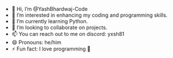 - 👋 Hi, I’m @YashBhardwaj-Code
- 👀 I’m interested in enhancing my coding and programming skills.
- 🌱 I’m currently learning Python.
- 💞️ I’m looking to collaborate on projects.
- 📫 You can reach out to me on discord: yxsh81
- 😄 Pronouns: he/him
- ⚡ Fun fact: I love programming 🤫

<!---
YashBhardwaj-Code/YashBhardwaj-Code is a ✨ special ✨ repository because its `README.md` (this file) appears on your GitHub profile.
You can click the Preview link to take a look at your changes.
--->
